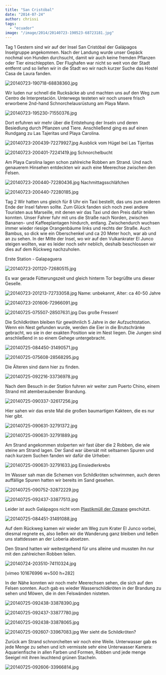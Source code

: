```yaml
---
title: "San Cristóbal"
date: "2014-07-24"
author: chrissi
tags: 
  - "ecuador"
image: "/image/2014/20140723-190523-68723181.jpg"
---
```


Tag 1 Gestern sind wir auf der Insel San Cristóbal der Galápagos Inselgruppe angekommen. Nach der Landung wurde unser Gepäck nochmal von Hunden durchsucht, damit wir auch keine fremden Pflanzen oder Tier einschleppten. Der Flughafen war nicht so weit von der Stadt entfernt und so liefen wir in die Stadt wo wir nach kurzer Suche das Hostel Casa de Laura fanden.

![20140723-190718-68838360.jpg](images/20140723-190718-68838360.jpg)

Wir luden nur schnell die Rucksäcke ab und machten uns auf den Weg zum Centro de Interpretación. Unterwegs testeten wir noch unsere frisch erworbene 2nd-hand Schnorchelausrüstung am Playa Mann.

![20140723-195230-71550376.jpg](images/20140723-195230-71550376.jpg)

Dort erfuhren wir mehr über die Entstehung der Inseln und deren Besiedlung durch Pflanzen und Tiere. Anschließend ging es auf einen Rundgang zu Las Tajeritas und Playa Carolina.

![20140723-200439-72279927.jpg](images/20140723-200439-72279927.jpg) Ausblick vom Hügel bei Las Tijeritas

![20140723-200401-72241419.jpg](images/20140723-200401-72241419.jpg) Schnorchelbucht

Am Playa Carolina lagen schon zahlreiche Robben am Strand. Und nach genauerem Hinsehen entdeckten wir auch eine Meerechse zwischen den Felsen.

![20140723-200440-72280436.jpg](images/20140723-200440-72280436.jpg) Nachmittagsschläfchen

![20140723-200440-72280185.jpg](images/20140723-200440-72280185.jpg)

Tag 2 Wir hatten uns gleich für 8 Uhr ein Taxi bestellt, das uns zum anderen Ende der Insel fahren sollte. Zum Glück fanden sich noch zwei andere Touristen aus Marseille, mit denen wir das Taxi und den Preis dafür teilen konnten. Unser Fahrer fuhr mit uns die Straße nach Norden, zwischen Bananen- und Kaffeeplantagen hindurch, entlang. Zwischendurch wuchsen immer wieder riesige Orangenbäume links und rechts der Straße. Auch Bambus, so dick wie ein Oberschenkel und ca 20 Meter hoch, war ab und an zu sehen. In der Mitte der Insel, wo wir auf den Vulkankrater El Junco steigen wollten, war es leider noch sehr neblich, deshalb beschlossen wir dies auf dem Rückweg nachzuholen.

Erste Station - Galapaguera

![20140723-201120-72680515.jpg](images/20140723-201120-72680515.jpg)

Es war gerade Fütterungszeit und gleich hinterm Tor begrüßte uns dieser Geselle.

![20140723-201213-72733058.jpg](images/20140723-201213-72733058.jpg) Name: unbekannt, Alter: ca 40-50 Jahre

![20140723-201606-72966091.jpg](images/20140723-201606-72966091.jpg)

![20140725-075507-28507631.jpg](images/20140725-075507-28507631.jpg) Das große Fressen!

Die Schildkröten bleiben für gewöhnlich 5 Jahre in der Aufzuchtstation. Wenn ein Nest gefunden wurde, werden die Eier in die Brutschränke gebracht, wo sie in der exakten Position wie im Nest liegen. Die Jungen sind anschließend in so einem Gehege untergebracht.

![20140725-084450-31490571.jpg](images/20140725-084450-31490571.jpg)

![20140725-075608-28568295.jpg](images/20140725-075608-28568295.jpg)

Die Älteren sind dann hier zu finden.

![20140725-092216-33736978.jpg](images/20140725-092216-33736978.jpg)

Nach dem Besuch in der Station fuhren wir weiter zum Puerto Chino, einem Strand mit atemberaubender Brandung.

![20140725-090337-32617256.jpg](images/20140725-090337-32617256.jpg)

Hier sahen wir das erste Mal die großen baumartigen Kakteen, die es nur hier gibt.

![20140725-090631-32791372.jpg](images/20140725-090631-32791372.jpg)

![20140725-090631-32791889.jpg](images/20140725-090631-32791889.jpg)

Am Strand angekommen stolperten wir fast über die 2 Robben, die wie steine am Strand lagen. Der Sand war übersät mit seltsamen Spuren und nach kurzem Suchen fanden wir dafür die Urheber:

![20140725-090631-32791633.jpg](images/20140725-090631-32791633.jpg) Einsiedlerkrebs

Im Wasser sah man die Schemen von Schildkröten schwimmen, auch deren auffällige Spuren hatten wir bereits im Sand gesehen.

![20140725-090752-32872229.jpg](images/20140725-090752-32872229.jpg)

![20140725-092437-33877513.jpg](images/20140725-092437-33877513.jpg)

Leider ist auch Galápagos nicht vom [Plastikmüll der Ozeane](http://de.m.wikipedia.org/wiki/Plastikmüll_in_den_Ozeanen) geschützt.

![20140725-084451-31491088.jpg](images/20140725-084451-31491088.jpg)

Auf dem Rückweg kamen wir wieder am Weg zum Krater El Junco vorbei, diesmal regnete es, also ließen wir die Wanderung ganz bleiben und ließen uns stattdessen an der Loberia absetzen.

Den Strand hatten wir weitestgehend für uns alleine und mussten ihn nur mit den zahlreichen Robben teilen.

![20140724-203510-74110324.jpg](images/20140724-203510-74110324.jpg)

\[vimeo 101676996 w=500 h=282\]  

In der Nähe konnten wir noch mehr Meerechsen sehen, die sich auf den Felsen sonnten. Auch gab es wieder Wasserschildkröten in der Brandung zu sehen und Möwen, die in den Felswänden nisteten.

![20140725-092438-33878390.jpg](images/20140725-092438-33878390.jpg)

![20140725-092437-33877780.jpg](images/20140725-092437-33877780.jpg)

![20140725-092438-33878065.jpg](images/20140725-092438-33878065.jpg)

![20140725-092607-33967083.jpg](images/20140725-092607-33967083.jpg) Wer sieht die Schildkröten?

Zurück am Strand schnorchelten wir noch eine Weile. Unterwasser gab es jede Menge zu sehen und ich vermisste sehr eine Unterwasser Kamera: Aquarienfische in allen Farben und Formen, Robben und jede menge Seeigel mit ihren leuchtend grünen Stacheln.

![20140725-092606-33966814.jpg](images/20140725-092606-33966814.jpg)
